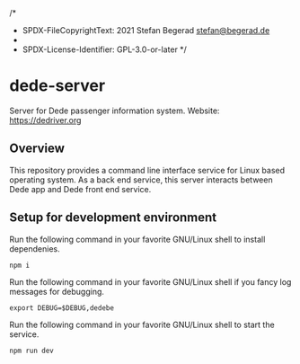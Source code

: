/*
 * SPDX-FileCopyrightText: 2021 Stefan Begerad <stefan@begerad.de>
 *
 * SPDX-License-Identifier: GPL-3.0-or-later
 */
# dede-server
Server for Dede passenger information system. Website: https://dedriver.org

## Overview
This repository provides a command line interface service for Linux based operating system. As a back end service, this server interacts between Dede app and Dede front end service.

## Setup for development environment
Run the following command in your favorite GNU/Linux shell to install dependenies.
```
npm i
```
Run the following command in your favorite GNU/Linux shell if you fancy log messages for debugging.
```
export DEBUG=$DEBUG,dedebe
```
Run the following command in your favorite GNU/Linux shell to start the service.
```
npm run dev
